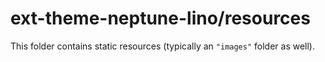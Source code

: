 # ext-theme-neptune-lino/resources

This folder contains static resources (typically an `"images"` folder as well).
